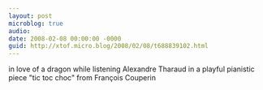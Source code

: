 ```yaml
---
layout: post
microblog: true
audio: 
date: 2008-02-08 00:00:00 -0000
guid: http://xtof.micro.blog/2008/02/08/t688839102.html
---
```

in love of a dragon while listening Alexandre Tharaud in a playful pianistic piece "tic toc choc"  from François Couperin
